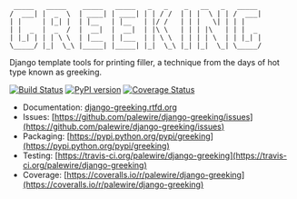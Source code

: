 <pre><code> _____   _____    _____   _____   _   _    _   __   _   _____
/  ___| |  _  \  | ____| | ____| | | / /  | | |  \ | | /  ___|
| |     | |_| |  | |__   | |__   | |/ /   | | |   \| | | |
| |  _  |  _  /  |  __|  |  __|  | |\ \   | | | |\   | | |  _
| |_| | | | \ \  | |___  | |___  | | \ \  | | | | \  | | |_| |
\_____/ |_|  \_\ |_____| |_____| |_|  \_\ |_| |_|  \_| \_____/</code></pre>

Django template tools for printing filler, a technique from the days of hot type known as greeking.

[![Build Status](https://travis-ci.org/palewire/django-greeking.png?branch=master)](https://travis-ci.org/palewire/django-greeking)
[![PyPI version](https://badge.fury.io/py/greeking.png)](http://badge.fury.io/py/greeking)
[![Coverage Status](https://coveralls.io/repos/palewire/django-greeking/badge.png?branch=master)](https://coveralls.io/r/palewire/django-greeking?branch=master)

* Documentation: [django-greeking.rtfd.org](http://django-greeking.rtfd.org/)
* Issues: [https://github.com/palewire/django-greeking/issues](https://github.com/palewire/django-greeking/issues)
* Packaging: [https://pypi.python.org/pypi/greeking](https://pypi.python.org/pypi/greeking)
* Testing: [https://travis-ci.org/palewire/django-greeking](https://travis-ci.org/palewire/django-greeking)
* Coverage: [https://coveralls.io/r/palewire/django-greeking](https://coveralls.io/r/palewire/django-greeking)
